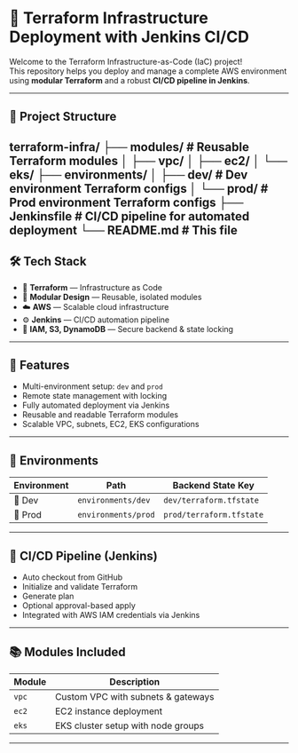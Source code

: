# 🚀 Terraform Infrastructure Deployment with Jenkins CI/CD

Welcome to the Terraform Infrastructure-as-Code (IaC) project!  
This repository helps you deploy and manage a complete AWS environment using **modular Terraform** and a robust **CI/CD pipeline in Jenkins**.

---

## 📁 Project Structure

terraform-infra/
├── modules/ # Reusable Terraform modules
│ ├── vpc/
│ ├── ec2/
│ └── eks/
├── environments/
│ ├── dev/ # Dev environment Terraform configs
│ └── prod/ # Prod environment Terraform configs
├── Jenkinsfile # CI/CD pipeline for automated deployment
└── README.md # This file 
---

## 🛠 Tech Stack

- 🧱 **Terraform** — Infrastructure as Code
- 🧩 **Modular Design** — Reusable, isolated modules
- ☁️ **AWS** — Scalable cloud infrastructure
- ⚙️ **Jenkins** — CI/CD automation pipeline
- 🔐 **IAM, S3, DynamoDB** — Secure backend & state locking

---

## 🚀 Features

- Multi-environment setup: `dev` and `prod`
- Remote state management with locking
- Fully automated deployment via Jenkins
- Reusable and readable Terraform modules
- Scalable VPC, subnets, EC2, EKS configurations

---

## 📂 Environments

| Environment | Path                | Backend State Key        |
|-------------|---------------------|---------------------------|
| 🧪 Dev       | `environments/dev`  | `dev/terraform.tfstate`  |
| 🚀 Prod      | `environments/prod` | `prod/terraform.tfstate` |

---

## 🤖 CI/CD Pipeline (Jenkins)

- Auto checkout from GitHub
- Initialize and validate Terraform
- Generate plan
- Optional approval-based apply
- Integrated with AWS IAM credentials via Jenkins

---

## 📚 Modules Included

| Module | Description                        |
|--------|------------------------------------|
| `vpc`  | Custom VPC with subnets & gateways |
| `ec2`  | EC2 instance deployment             |
| `eks`  | EKS cluster setup with node groups  |

---
